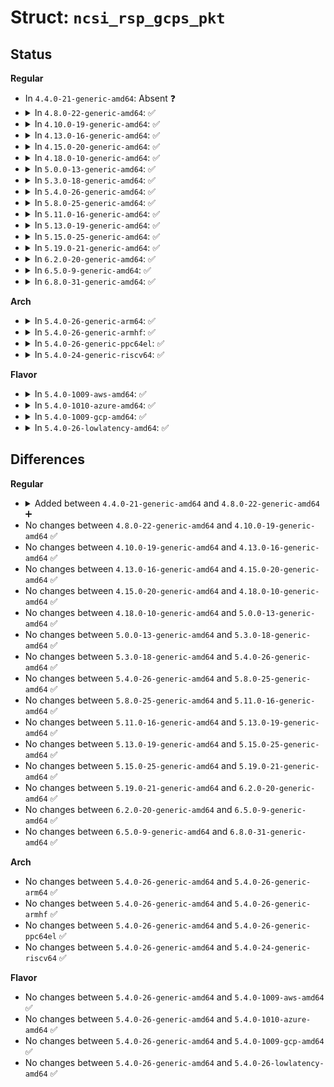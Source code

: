 # Struct: <code>ncsi_rsp_gcps_pkt</code>

## Status
<b>Regular</b>
<ul>
<li>
In <code>4.4.0-21-generic-amd64</code>: Absent ❓
</li>
<li>
<details>
<summary>In <code>4.8.0-22-generic-amd64</code>: ✅</summary>

```c
struct ncsi_rsp_gcps_pkt {
    struct ncsi_rsp_pkt_hdr rsp;
    __be32 cnt_hi;
    __be32 cnt_lo;
    __be32 rx_bytes;
    __be32 tx_bytes;
    __be32 rx_uc_pkts;
    __be32 rx_mc_pkts;
    __be32 rx_bc_pkts;
    __be32 tx_uc_pkts;
    __be32 tx_mc_pkts;
    __be32 tx_bc_pkts;
    __be32 fcs_err;
    __be32 align_err;
    __be32 false_carrier;
    __be32 runt_pkts;
    __be32 jabber_pkts;
    __be32 rx_pause_xon;
    __be32 rx_pause_xoff;
    __be32 tx_pause_xon;
    __be32 tx_pause_xoff;
    __be32 tx_s_collision;
    __be32 tx_m_collision;
    __be32 l_collision;
    __be32 e_collision;
    __be32 rx_ctl_frames;
    __be32 rx_64_frames;
    __be32 rx_127_frames;
    __be32 rx_255_frames;
    __be32 rx_511_frames;
    __be32 rx_1023_frames;
    __be32 rx_1522_frames;
    __be32 rx_9022_frames;
    __be32 tx_64_frames;
    __be32 tx_127_frames;
    __be32 tx_255_frames;
    __be32 tx_511_frames;
    __be32 tx_1023_frames;
    __be32 tx_1522_frames;
    __be32 tx_9022_frames;
    __be32 rx_valid_bytes;
    __be32 rx_runt_pkts;
    __be32 rx_jabber_pkts;
    __be32 checksum;
}
```
</details>
</li>
<li>
<details>
<summary>In <code>4.10.0-19-generic-amd64</code>: ✅</summary>

```c
struct ncsi_rsp_gcps_pkt {
    struct ncsi_rsp_pkt_hdr rsp;
    __be32 cnt_hi;
    __be32 cnt_lo;
    __be32 rx_bytes;
    __be32 tx_bytes;
    __be32 rx_uc_pkts;
    __be32 rx_mc_pkts;
    __be32 rx_bc_pkts;
    __be32 tx_uc_pkts;
    __be32 tx_mc_pkts;
    __be32 tx_bc_pkts;
    __be32 fcs_err;
    __be32 align_err;
    __be32 false_carrier;
    __be32 runt_pkts;
    __be32 jabber_pkts;
    __be32 rx_pause_xon;
    __be32 rx_pause_xoff;
    __be32 tx_pause_xon;
    __be32 tx_pause_xoff;
    __be32 tx_s_collision;
    __be32 tx_m_collision;
    __be32 l_collision;
    __be32 e_collision;
    __be32 rx_ctl_frames;
    __be32 rx_64_frames;
    __be32 rx_127_frames;
    __be32 rx_255_frames;
    __be32 rx_511_frames;
    __be32 rx_1023_frames;
    __be32 rx_1522_frames;
    __be32 rx_9022_frames;
    __be32 tx_64_frames;
    __be32 tx_127_frames;
    __be32 tx_255_frames;
    __be32 tx_511_frames;
    __be32 tx_1023_frames;
    __be32 tx_1522_frames;
    __be32 tx_9022_frames;
    __be32 rx_valid_bytes;
    __be32 rx_runt_pkts;
    __be32 rx_jabber_pkts;
    __be32 checksum;
}
```
</details>
</li>
<li>
<details>
<summary>In <code>4.13.0-16-generic-amd64</code>: ✅</summary>

```c
struct ncsi_rsp_gcps_pkt {
    struct ncsi_rsp_pkt_hdr rsp;
    __be32 cnt_hi;
    __be32 cnt_lo;
    __be32 rx_bytes;
    __be32 tx_bytes;
    __be32 rx_uc_pkts;
    __be32 rx_mc_pkts;
    __be32 rx_bc_pkts;
    __be32 tx_uc_pkts;
    __be32 tx_mc_pkts;
    __be32 tx_bc_pkts;
    __be32 fcs_err;
    __be32 align_err;
    __be32 false_carrier;
    __be32 runt_pkts;
    __be32 jabber_pkts;
    __be32 rx_pause_xon;
    __be32 rx_pause_xoff;
    __be32 tx_pause_xon;
    __be32 tx_pause_xoff;
    __be32 tx_s_collision;
    __be32 tx_m_collision;
    __be32 l_collision;
    __be32 e_collision;
    __be32 rx_ctl_frames;
    __be32 rx_64_frames;
    __be32 rx_127_frames;
    __be32 rx_255_frames;
    __be32 rx_511_frames;
    __be32 rx_1023_frames;
    __be32 rx_1522_frames;
    __be32 rx_9022_frames;
    __be32 tx_64_frames;
    __be32 tx_127_frames;
    __be32 tx_255_frames;
    __be32 tx_511_frames;
    __be32 tx_1023_frames;
    __be32 tx_1522_frames;
    __be32 tx_9022_frames;
    __be32 rx_valid_bytes;
    __be32 rx_runt_pkts;
    __be32 rx_jabber_pkts;
    __be32 checksum;
}
```
</details>
</li>
<li>
<details>
<summary>In <code>4.15.0-20-generic-amd64</code>: ✅</summary>

```c
struct ncsi_rsp_gcps_pkt {
    struct ncsi_rsp_pkt_hdr rsp;
    __be32 cnt_hi;
    __be32 cnt_lo;
    __be32 rx_bytes;
    __be32 tx_bytes;
    __be32 rx_uc_pkts;
    __be32 rx_mc_pkts;
    __be32 rx_bc_pkts;
    __be32 tx_uc_pkts;
    __be32 tx_mc_pkts;
    __be32 tx_bc_pkts;
    __be32 fcs_err;
    __be32 align_err;
    __be32 false_carrier;
    __be32 runt_pkts;
    __be32 jabber_pkts;
    __be32 rx_pause_xon;
    __be32 rx_pause_xoff;
    __be32 tx_pause_xon;
    __be32 tx_pause_xoff;
    __be32 tx_s_collision;
    __be32 tx_m_collision;
    __be32 l_collision;
    __be32 e_collision;
    __be32 rx_ctl_frames;
    __be32 rx_64_frames;
    __be32 rx_127_frames;
    __be32 rx_255_frames;
    __be32 rx_511_frames;
    __be32 rx_1023_frames;
    __be32 rx_1522_frames;
    __be32 rx_9022_frames;
    __be32 tx_64_frames;
    __be32 tx_127_frames;
    __be32 tx_255_frames;
    __be32 tx_511_frames;
    __be32 tx_1023_frames;
    __be32 tx_1522_frames;
    __be32 tx_9022_frames;
    __be32 rx_valid_bytes;
    __be32 rx_runt_pkts;
    __be32 rx_jabber_pkts;
    __be32 checksum;
}
```
</details>
</li>
<li>
<details>
<summary>In <code>4.18.0-10-generic-amd64</code>: ✅</summary>

```c
struct ncsi_rsp_gcps_pkt {
    struct ncsi_rsp_pkt_hdr rsp;
    __be32 cnt_hi;
    __be32 cnt_lo;
    __be32 rx_bytes;
    __be32 tx_bytes;
    __be32 rx_uc_pkts;
    __be32 rx_mc_pkts;
    __be32 rx_bc_pkts;
    __be32 tx_uc_pkts;
    __be32 tx_mc_pkts;
    __be32 tx_bc_pkts;
    __be32 fcs_err;
    __be32 align_err;
    __be32 false_carrier;
    __be32 runt_pkts;
    __be32 jabber_pkts;
    __be32 rx_pause_xon;
    __be32 rx_pause_xoff;
    __be32 tx_pause_xon;
    __be32 tx_pause_xoff;
    __be32 tx_s_collision;
    __be32 tx_m_collision;
    __be32 l_collision;
    __be32 e_collision;
    __be32 rx_ctl_frames;
    __be32 rx_64_frames;
    __be32 rx_127_frames;
    __be32 rx_255_frames;
    __be32 rx_511_frames;
    __be32 rx_1023_frames;
    __be32 rx_1522_frames;
    __be32 rx_9022_frames;
    __be32 tx_64_frames;
    __be32 tx_127_frames;
    __be32 tx_255_frames;
    __be32 tx_511_frames;
    __be32 tx_1023_frames;
    __be32 tx_1522_frames;
    __be32 tx_9022_frames;
    __be32 rx_valid_bytes;
    __be32 rx_runt_pkts;
    __be32 rx_jabber_pkts;
    __be32 checksum;
}
```
</details>
</li>
<li>
<details>
<summary>In <code>5.0.0-13-generic-amd64</code>: ✅</summary>

```c
struct ncsi_rsp_gcps_pkt {
    struct ncsi_rsp_pkt_hdr rsp;
    __be32 cnt_hi;
    __be32 cnt_lo;
    __be32 rx_bytes;
    __be32 tx_bytes;
    __be32 rx_uc_pkts;
    __be32 rx_mc_pkts;
    __be32 rx_bc_pkts;
    __be32 tx_uc_pkts;
    __be32 tx_mc_pkts;
    __be32 tx_bc_pkts;
    __be32 fcs_err;
    __be32 align_err;
    __be32 false_carrier;
    __be32 runt_pkts;
    __be32 jabber_pkts;
    __be32 rx_pause_xon;
    __be32 rx_pause_xoff;
    __be32 tx_pause_xon;
    __be32 tx_pause_xoff;
    __be32 tx_s_collision;
    __be32 tx_m_collision;
    __be32 l_collision;
    __be32 e_collision;
    __be32 rx_ctl_frames;
    __be32 rx_64_frames;
    __be32 rx_127_frames;
    __be32 rx_255_frames;
    __be32 rx_511_frames;
    __be32 rx_1023_frames;
    __be32 rx_1522_frames;
    __be32 rx_9022_frames;
    __be32 tx_64_frames;
    __be32 tx_127_frames;
    __be32 tx_255_frames;
    __be32 tx_511_frames;
    __be32 tx_1023_frames;
    __be32 tx_1522_frames;
    __be32 tx_9022_frames;
    __be32 rx_valid_bytes;
    __be32 rx_runt_pkts;
    __be32 rx_jabber_pkts;
    __be32 checksum;
}
```
</details>
</li>
<li>
<details>
<summary>In <code>5.3.0-18-generic-amd64</code>: ✅</summary>

```c
struct ncsi_rsp_gcps_pkt {
    struct ncsi_rsp_pkt_hdr rsp;
    __be32 cnt_hi;
    __be32 cnt_lo;
    __be32 rx_bytes;
    __be32 tx_bytes;
    __be32 rx_uc_pkts;
    __be32 rx_mc_pkts;
    __be32 rx_bc_pkts;
    __be32 tx_uc_pkts;
    __be32 tx_mc_pkts;
    __be32 tx_bc_pkts;
    __be32 fcs_err;
    __be32 align_err;
    __be32 false_carrier;
    __be32 runt_pkts;
    __be32 jabber_pkts;
    __be32 rx_pause_xon;
    __be32 rx_pause_xoff;
    __be32 tx_pause_xon;
    __be32 tx_pause_xoff;
    __be32 tx_s_collision;
    __be32 tx_m_collision;
    __be32 l_collision;
    __be32 e_collision;
    __be32 rx_ctl_frames;
    __be32 rx_64_frames;
    __be32 rx_127_frames;
    __be32 rx_255_frames;
    __be32 rx_511_frames;
    __be32 rx_1023_frames;
    __be32 rx_1522_frames;
    __be32 rx_9022_frames;
    __be32 tx_64_frames;
    __be32 tx_127_frames;
    __be32 tx_255_frames;
    __be32 tx_511_frames;
    __be32 tx_1023_frames;
    __be32 tx_1522_frames;
    __be32 tx_9022_frames;
    __be32 rx_valid_bytes;
    __be32 rx_runt_pkts;
    __be32 rx_jabber_pkts;
    __be32 checksum;
}
```
</details>
</li>
<li>
<details>
<summary>In <code>5.4.0-26-generic-amd64</code>: ✅</summary>

```c
struct ncsi_rsp_gcps_pkt {
    struct ncsi_rsp_pkt_hdr rsp;
    __be32 cnt_hi;
    __be32 cnt_lo;
    __be32 rx_bytes;
    __be32 tx_bytes;
    __be32 rx_uc_pkts;
    __be32 rx_mc_pkts;
    __be32 rx_bc_pkts;
    __be32 tx_uc_pkts;
    __be32 tx_mc_pkts;
    __be32 tx_bc_pkts;
    __be32 fcs_err;
    __be32 align_err;
    __be32 false_carrier;
    __be32 runt_pkts;
    __be32 jabber_pkts;
    __be32 rx_pause_xon;
    __be32 rx_pause_xoff;
    __be32 tx_pause_xon;
    __be32 tx_pause_xoff;
    __be32 tx_s_collision;
    __be32 tx_m_collision;
    __be32 l_collision;
    __be32 e_collision;
    __be32 rx_ctl_frames;
    __be32 rx_64_frames;
    __be32 rx_127_frames;
    __be32 rx_255_frames;
    __be32 rx_511_frames;
    __be32 rx_1023_frames;
    __be32 rx_1522_frames;
    __be32 rx_9022_frames;
    __be32 tx_64_frames;
    __be32 tx_127_frames;
    __be32 tx_255_frames;
    __be32 tx_511_frames;
    __be32 tx_1023_frames;
    __be32 tx_1522_frames;
    __be32 tx_9022_frames;
    __be32 rx_valid_bytes;
    __be32 rx_runt_pkts;
    __be32 rx_jabber_pkts;
    __be32 checksum;
}
```
</details>
</li>
<li>
<details>
<summary>In <code>5.8.0-25-generic-amd64</code>: ✅</summary>

```c
struct ncsi_rsp_gcps_pkt {
    struct ncsi_rsp_pkt_hdr rsp;
    __be32 cnt_hi;
    __be32 cnt_lo;
    __be32 rx_bytes;
    __be32 tx_bytes;
    __be32 rx_uc_pkts;
    __be32 rx_mc_pkts;
    __be32 rx_bc_pkts;
    __be32 tx_uc_pkts;
    __be32 tx_mc_pkts;
    __be32 tx_bc_pkts;
    __be32 fcs_err;
    __be32 align_err;
    __be32 false_carrier;
    __be32 runt_pkts;
    __be32 jabber_pkts;
    __be32 rx_pause_xon;
    __be32 rx_pause_xoff;
    __be32 tx_pause_xon;
    __be32 tx_pause_xoff;
    __be32 tx_s_collision;
    __be32 tx_m_collision;
    __be32 l_collision;
    __be32 e_collision;
    __be32 rx_ctl_frames;
    __be32 rx_64_frames;
    __be32 rx_127_frames;
    __be32 rx_255_frames;
    __be32 rx_511_frames;
    __be32 rx_1023_frames;
    __be32 rx_1522_frames;
    __be32 rx_9022_frames;
    __be32 tx_64_frames;
    __be32 tx_127_frames;
    __be32 tx_255_frames;
    __be32 tx_511_frames;
    __be32 tx_1023_frames;
    __be32 tx_1522_frames;
    __be32 tx_9022_frames;
    __be32 rx_valid_bytes;
    __be32 rx_runt_pkts;
    __be32 rx_jabber_pkts;
    __be32 checksum;
}
```
</details>
</li>
<li>
<details>
<summary>In <code>5.11.0-16-generic-amd64</code>: ✅</summary>

```c
struct ncsi_rsp_gcps_pkt {
    struct ncsi_rsp_pkt_hdr rsp;
    __be32 cnt_hi;
    __be32 cnt_lo;
    __be32 rx_bytes;
    __be32 tx_bytes;
    __be32 rx_uc_pkts;
    __be32 rx_mc_pkts;
    __be32 rx_bc_pkts;
    __be32 tx_uc_pkts;
    __be32 tx_mc_pkts;
    __be32 tx_bc_pkts;
    __be32 fcs_err;
    __be32 align_err;
    __be32 false_carrier;
    __be32 runt_pkts;
    __be32 jabber_pkts;
    __be32 rx_pause_xon;
    __be32 rx_pause_xoff;
    __be32 tx_pause_xon;
    __be32 tx_pause_xoff;
    __be32 tx_s_collision;
    __be32 tx_m_collision;
    __be32 l_collision;
    __be32 e_collision;
    __be32 rx_ctl_frames;
    __be32 rx_64_frames;
    __be32 rx_127_frames;
    __be32 rx_255_frames;
    __be32 rx_511_frames;
    __be32 rx_1023_frames;
    __be32 rx_1522_frames;
    __be32 rx_9022_frames;
    __be32 tx_64_frames;
    __be32 tx_127_frames;
    __be32 tx_255_frames;
    __be32 tx_511_frames;
    __be32 tx_1023_frames;
    __be32 tx_1522_frames;
    __be32 tx_9022_frames;
    __be32 rx_valid_bytes;
    __be32 rx_runt_pkts;
    __be32 rx_jabber_pkts;
    __be32 checksum;
}
```
</details>
</li>
<li>
<details>
<summary>In <code>5.13.0-19-generic-amd64</code>: ✅</summary>

```c
struct ncsi_rsp_gcps_pkt {
    struct ncsi_rsp_pkt_hdr rsp;
    __be32 cnt_hi;
    __be32 cnt_lo;
    __be32 rx_bytes;
    __be32 tx_bytes;
    __be32 rx_uc_pkts;
    __be32 rx_mc_pkts;
    __be32 rx_bc_pkts;
    __be32 tx_uc_pkts;
    __be32 tx_mc_pkts;
    __be32 tx_bc_pkts;
    __be32 fcs_err;
    __be32 align_err;
    __be32 false_carrier;
    __be32 runt_pkts;
    __be32 jabber_pkts;
    __be32 rx_pause_xon;
    __be32 rx_pause_xoff;
    __be32 tx_pause_xon;
    __be32 tx_pause_xoff;
    __be32 tx_s_collision;
    __be32 tx_m_collision;
    __be32 l_collision;
    __be32 e_collision;
    __be32 rx_ctl_frames;
    __be32 rx_64_frames;
    __be32 rx_127_frames;
    __be32 rx_255_frames;
    __be32 rx_511_frames;
    __be32 rx_1023_frames;
    __be32 rx_1522_frames;
    __be32 rx_9022_frames;
    __be32 tx_64_frames;
    __be32 tx_127_frames;
    __be32 tx_255_frames;
    __be32 tx_511_frames;
    __be32 tx_1023_frames;
    __be32 tx_1522_frames;
    __be32 tx_9022_frames;
    __be32 rx_valid_bytes;
    __be32 rx_runt_pkts;
    __be32 rx_jabber_pkts;
    __be32 checksum;
}
```
</details>
</li>
<li>
<details>
<summary>In <code>5.15.0-25-generic-amd64</code>: ✅</summary>

```c
struct ncsi_rsp_gcps_pkt {
    struct ncsi_rsp_pkt_hdr rsp;
    __be32 cnt_hi;
    __be32 cnt_lo;
    __be32 rx_bytes;
    __be32 tx_bytes;
    __be32 rx_uc_pkts;
    __be32 rx_mc_pkts;
    __be32 rx_bc_pkts;
    __be32 tx_uc_pkts;
    __be32 tx_mc_pkts;
    __be32 tx_bc_pkts;
    __be32 fcs_err;
    __be32 align_err;
    __be32 false_carrier;
    __be32 runt_pkts;
    __be32 jabber_pkts;
    __be32 rx_pause_xon;
    __be32 rx_pause_xoff;
    __be32 tx_pause_xon;
    __be32 tx_pause_xoff;
    __be32 tx_s_collision;
    __be32 tx_m_collision;
    __be32 l_collision;
    __be32 e_collision;
    __be32 rx_ctl_frames;
    __be32 rx_64_frames;
    __be32 rx_127_frames;
    __be32 rx_255_frames;
    __be32 rx_511_frames;
    __be32 rx_1023_frames;
    __be32 rx_1522_frames;
    __be32 rx_9022_frames;
    __be32 tx_64_frames;
    __be32 tx_127_frames;
    __be32 tx_255_frames;
    __be32 tx_511_frames;
    __be32 tx_1023_frames;
    __be32 tx_1522_frames;
    __be32 tx_9022_frames;
    __be32 rx_valid_bytes;
    __be32 rx_runt_pkts;
    __be32 rx_jabber_pkts;
    __be32 checksum;
}
```
</details>
</li>
<li>
<details>
<summary>In <code>5.19.0-21-generic-amd64</code>: ✅</summary>

```c
struct ncsi_rsp_gcps_pkt {
    struct ncsi_rsp_pkt_hdr rsp;
    __be32 cnt_hi;
    __be32 cnt_lo;
    __be32 rx_bytes;
    __be32 tx_bytes;
    __be32 rx_uc_pkts;
    __be32 rx_mc_pkts;
    __be32 rx_bc_pkts;
    __be32 tx_uc_pkts;
    __be32 tx_mc_pkts;
    __be32 tx_bc_pkts;
    __be32 fcs_err;
    __be32 align_err;
    __be32 false_carrier;
    __be32 runt_pkts;
    __be32 jabber_pkts;
    __be32 rx_pause_xon;
    __be32 rx_pause_xoff;
    __be32 tx_pause_xon;
    __be32 tx_pause_xoff;
    __be32 tx_s_collision;
    __be32 tx_m_collision;
    __be32 l_collision;
    __be32 e_collision;
    __be32 rx_ctl_frames;
    __be32 rx_64_frames;
    __be32 rx_127_frames;
    __be32 rx_255_frames;
    __be32 rx_511_frames;
    __be32 rx_1023_frames;
    __be32 rx_1522_frames;
    __be32 rx_9022_frames;
    __be32 tx_64_frames;
    __be32 tx_127_frames;
    __be32 tx_255_frames;
    __be32 tx_511_frames;
    __be32 tx_1023_frames;
    __be32 tx_1522_frames;
    __be32 tx_9022_frames;
    __be32 rx_valid_bytes;
    __be32 rx_runt_pkts;
    __be32 rx_jabber_pkts;
    __be32 checksum;
}
```
</details>
</li>
<li>
<details>
<summary>In <code>6.2.0-20-generic-amd64</code>: ✅</summary>

```c
struct ncsi_rsp_gcps_pkt {
    struct ncsi_rsp_pkt_hdr rsp;
    __be32 cnt_hi;
    __be32 cnt_lo;
    __be32 rx_bytes;
    __be32 tx_bytes;
    __be32 rx_uc_pkts;
    __be32 rx_mc_pkts;
    __be32 rx_bc_pkts;
    __be32 tx_uc_pkts;
    __be32 tx_mc_pkts;
    __be32 tx_bc_pkts;
    __be32 fcs_err;
    __be32 align_err;
    __be32 false_carrier;
    __be32 runt_pkts;
    __be32 jabber_pkts;
    __be32 rx_pause_xon;
    __be32 rx_pause_xoff;
    __be32 tx_pause_xon;
    __be32 tx_pause_xoff;
    __be32 tx_s_collision;
    __be32 tx_m_collision;
    __be32 l_collision;
    __be32 e_collision;
    __be32 rx_ctl_frames;
    __be32 rx_64_frames;
    __be32 rx_127_frames;
    __be32 rx_255_frames;
    __be32 rx_511_frames;
    __be32 rx_1023_frames;
    __be32 rx_1522_frames;
    __be32 rx_9022_frames;
    __be32 tx_64_frames;
    __be32 tx_127_frames;
    __be32 tx_255_frames;
    __be32 tx_511_frames;
    __be32 tx_1023_frames;
    __be32 tx_1522_frames;
    __be32 tx_9022_frames;
    __be32 rx_valid_bytes;
    __be32 rx_runt_pkts;
    __be32 rx_jabber_pkts;
    __be32 checksum;
}
```
</details>
</li>
<li>
<details>
<summary>In <code>6.5.0-9-generic-amd64</code>: ✅</summary>

```c
struct ncsi_rsp_gcps_pkt {
    struct ncsi_rsp_pkt_hdr rsp;
    __be32 cnt_hi;
    __be32 cnt_lo;
    __be32 rx_bytes;
    __be32 tx_bytes;
    __be32 rx_uc_pkts;
    __be32 rx_mc_pkts;
    __be32 rx_bc_pkts;
    __be32 tx_uc_pkts;
    __be32 tx_mc_pkts;
    __be32 tx_bc_pkts;
    __be32 fcs_err;
    __be32 align_err;
    __be32 false_carrier;
    __be32 runt_pkts;
    __be32 jabber_pkts;
    __be32 rx_pause_xon;
    __be32 rx_pause_xoff;
    __be32 tx_pause_xon;
    __be32 tx_pause_xoff;
    __be32 tx_s_collision;
    __be32 tx_m_collision;
    __be32 l_collision;
    __be32 e_collision;
    __be32 rx_ctl_frames;
    __be32 rx_64_frames;
    __be32 rx_127_frames;
    __be32 rx_255_frames;
    __be32 rx_511_frames;
    __be32 rx_1023_frames;
    __be32 rx_1522_frames;
    __be32 rx_9022_frames;
    __be32 tx_64_frames;
    __be32 tx_127_frames;
    __be32 tx_255_frames;
    __be32 tx_511_frames;
    __be32 tx_1023_frames;
    __be32 tx_1522_frames;
    __be32 tx_9022_frames;
    __be32 rx_valid_bytes;
    __be32 rx_runt_pkts;
    __be32 rx_jabber_pkts;
    __be32 checksum;
}
```
</details>
</li>
<li>
<details>
<summary>In <code>6.8.0-31-generic-amd64</code>: ✅</summary>

```c
struct ncsi_rsp_gcps_pkt {
    struct ncsi_rsp_pkt_hdr rsp;
    __be32 cnt_hi;
    __be32 cnt_lo;
    __be32 rx_bytes;
    __be32 tx_bytes;
    __be32 rx_uc_pkts;
    __be32 rx_mc_pkts;
    __be32 rx_bc_pkts;
    __be32 tx_uc_pkts;
    __be32 tx_mc_pkts;
    __be32 tx_bc_pkts;
    __be32 fcs_err;
    __be32 align_err;
    __be32 false_carrier;
    __be32 runt_pkts;
    __be32 jabber_pkts;
    __be32 rx_pause_xon;
    __be32 rx_pause_xoff;
    __be32 tx_pause_xon;
    __be32 tx_pause_xoff;
    __be32 tx_s_collision;
    __be32 tx_m_collision;
    __be32 l_collision;
    __be32 e_collision;
    __be32 rx_ctl_frames;
    __be32 rx_64_frames;
    __be32 rx_127_frames;
    __be32 rx_255_frames;
    __be32 rx_511_frames;
    __be32 rx_1023_frames;
    __be32 rx_1522_frames;
    __be32 rx_9022_frames;
    __be32 tx_64_frames;
    __be32 tx_127_frames;
    __be32 tx_255_frames;
    __be32 tx_511_frames;
    __be32 tx_1023_frames;
    __be32 tx_1522_frames;
    __be32 tx_9022_frames;
    __be32 rx_valid_bytes;
    __be32 rx_runt_pkts;
    __be32 rx_jabber_pkts;
    __be32 checksum;
}
```
</details>
</li>
</ul>
<b>Arch</b>
<ul>
<li>
<details>
<summary>In <code>5.4.0-26-generic-arm64</code>: ✅</summary>

```c
struct ncsi_rsp_gcps_pkt {
    struct ncsi_rsp_pkt_hdr rsp;
    __be32 cnt_hi;
    __be32 cnt_lo;
    __be32 rx_bytes;
    __be32 tx_bytes;
    __be32 rx_uc_pkts;
    __be32 rx_mc_pkts;
    __be32 rx_bc_pkts;
    __be32 tx_uc_pkts;
    __be32 tx_mc_pkts;
    __be32 tx_bc_pkts;
    __be32 fcs_err;
    __be32 align_err;
    __be32 false_carrier;
    __be32 runt_pkts;
    __be32 jabber_pkts;
    __be32 rx_pause_xon;
    __be32 rx_pause_xoff;
    __be32 tx_pause_xon;
    __be32 tx_pause_xoff;
    __be32 tx_s_collision;
    __be32 tx_m_collision;
    __be32 l_collision;
    __be32 e_collision;
    __be32 rx_ctl_frames;
    __be32 rx_64_frames;
    __be32 rx_127_frames;
    __be32 rx_255_frames;
    __be32 rx_511_frames;
    __be32 rx_1023_frames;
    __be32 rx_1522_frames;
    __be32 rx_9022_frames;
    __be32 tx_64_frames;
    __be32 tx_127_frames;
    __be32 tx_255_frames;
    __be32 tx_511_frames;
    __be32 tx_1023_frames;
    __be32 tx_1522_frames;
    __be32 tx_9022_frames;
    __be32 rx_valid_bytes;
    __be32 rx_runt_pkts;
    __be32 rx_jabber_pkts;
    __be32 checksum;
}
```
</details>
</li>
<li>
<details>
<summary>In <code>5.4.0-26-generic-armhf</code>: ✅</summary>

```c
struct ncsi_rsp_gcps_pkt {
    struct ncsi_rsp_pkt_hdr rsp;
    __be32 cnt_hi;
    __be32 cnt_lo;
    __be32 rx_bytes;
    __be32 tx_bytes;
    __be32 rx_uc_pkts;
    __be32 rx_mc_pkts;
    __be32 rx_bc_pkts;
    __be32 tx_uc_pkts;
    __be32 tx_mc_pkts;
    __be32 tx_bc_pkts;
    __be32 fcs_err;
    __be32 align_err;
    __be32 false_carrier;
    __be32 runt_pkts;
    __be32 jabber_pkts;
    __be32 rx_pause_xon;
    __be32 rx_pause_xoff;
    __be32 tx_pause_xon;
    __be32 tx_pause_xoff;
    __be32 tx_s_collision;
    __be32 tx_m_collision;
    __be32 l_collision;
    __be32 e_collision;
    __be32 rx_ctl_frames;
    __be32 rx_64_frames;
    __be32 rx_127_frames;
    __be32 rx_255_frames;
    __be32 rx_511_frames;
    __be32 rx_1023_frames;
    __be32 rx_1522_frames;
    __be32 rx_9022_frames;
    __be32 tx_64_frames;
    __be32 tx_127_frames;
    __be32 tx_255_frames;
    __be32 tx_511_frames;
    __be32 tx_1023_frames;
    __be32 tx_1522_frames;
    __be32 tx_9022_frames;
    __be32 rx_valid_bytes;
    __be32 rx_runt_pkts;
    __be32 rx_jabber_pkts;
    __be32 checksum;
}
```
</details>
</li>
<li>
<details>
<summary>In <code>5.4.0-26-generic-ppc64el</code>: ✅</summary>

```c
struct ncsi_rsp_gcps_pkt {
    struct ncsi_rsp_pkt_hdr rsp;
    __be32 cnt_hi;
    __be32 cnt_lo;
    __be32 rx_bytes;
    __be32 tx_bytes;
    __be32 rx_uc_pkts;
    __be32 rx_mc_pkts;
    __be32 rx_bc_pkts;
    __be32 tx_uc_pkts;
    __be32 tx_mc_pkts;
    __be32 tx_bc_pkts;
    __be32 fcs_err;
    __be32 align_err;
    __be32 false_carrier;
    __be32 runt_pkts;
    __be32 jabber_pkts;
    __be32 rx_pause_xon;
    __be32 rx_pause_xoff;
    __be32 tx_pause_xon;
    __be32 tx_pause_xoff;
    __be32 tx_s_collision;
    __be32 tx_m_collision;
    __be32 l_collision;
    __be32 e_collision;
    __be32 rx_ctl_frames;
    __be32 rx_64_frames;
    __be32 rx_127_frames;
    __be32 rx_255_frames;
    __be32 rx_511_frames;
    __be32 rx_1023_frames;
    __be32 rx_1522_frames;
    __be32 rx_9022_frames;
    __be32 tx_64_frames;
    __be32 tx_127_frames;
    __be32 tx_255_frames;
    __be32 tx_511_frames;
    __be32 tx_1023_frames;
    __be32 tx_1522_frames;
    __be32 tx_9022_frames;
    __be32 rx_valid_bytes;
    __be32 rx_runt_pkts;
    __be32 rx_jabber_pkts;
    __be32 checksum;
}
```
</details>
</li>
<li>
<details>
<summary>In <code>5.4.0-24-generic-riscv64</code>: ✅</summary>

```c
struct ncsi_rsp_gcps_pkt {
    struct ncsi_rsp_pkt_hdr rsp;
    __be32 cnt_hi;
    __be32 cnt_lo;
    __be32 rx_bytes;
    __be32 tx_bytes;
    __be32 rx_uc_pkts;
    __be32 rx_mc_pkts;
    __be32 rx_bc_pkts;
    __be32 tx_uc_pkts;
    __be32 tx_mc_pkts;
    __be32 tx_bc_pkts;
    __be32 fcs_err;
    __be32 align_err;
    __be32 false_carrier;
    __be32 runt_pkts;
    __be32 jabber_pkts;
    __be32 rx_pause_xon;
    __be32 rx_pause_xoff;
    __be32 tx_pause_xon;
    __be32 tx_pause_xoff;
    __be32 tx_s_collision;
    __be32 tx_m_collision;
    __be32 l_collision;
    __be32 e_collision;
    __be32 rx_ctl_frames;
    __be32 rx_64_frames;
    __be32 rx_127_frames;
    __be32 rx_255_frames;
    __be32 rx_511_frames;
    __be32 rx_1023_frames;
    __be32 rx_1522_frames;
    __be32 rx_9022_frames;
    __be32 tx_64_frames;
    __be32 tx_127_frames;
    __be32 tx_255_frames;
    __be32 tx_511_frames;
    __be32 tx_1023_frames;
    __be32 tx_1522_frames;
    __be32 tx_9022_frames;
    __be32 rx_valid_bytes;
    __be32 rx_runt_pkts;
    __be32 rx_jabber_pkts;
    __be32 checksum;
}
```
</details>
</li>
</ul>
<b>Flavor</b>
<ul>
<li>
<details>
<summary>In <code>5.4.0-1009-aws-amd64</code>: ✅</summary>

```c
struct ncsi_rsp_gcps_pkt {
    struct ncsi_rsp_pkt_hdr rsp;
    __be32 cnt_hi;
    __be32 cnt_lo;
    __be32 rx_bytes;
    __be32 tx_bytes;
    __be32 rx_uc_pkts;
    __be32 rx_mc_pkts;
    __be32 rx_bc_pkts;
    __be32 tx_uc_pkts;
    __be32 tx_mc_pkts;
    __be32 tx_bc_pkts;
    __be32 fcs_err;
    __be32 align_err;
    __be32 false_carrier;
    __be32 runt_pkts;
    __be32 jabber_pkts;
    __be32 rx_pause_xon;
    __be32 rx_pause_xoff;
    __be32 tx_pause_xon;
    __be32 tx_pause_xoff;
    __be32 tx_s_collision;
    __be32 tx_m_collision;
    __be32 l_collision;
    __be32 e_collision;
    __be32 rx_ctl_frames;
    __be32 rx_64_frames;
    __be32 rx_127_frames;
    __be32 rx_255_frames;
    __be32 rx_511_frames;
    __be32 rx_1023_frames;
    __be32 rx_1522_frames;
    __be32 rx_9022_frames;
    __be32 tx_64_frames;
    __be32 tx_127_frames;
    __be32 tx_255_frames;
    __be32 tx_511_frames;
    __be32 tx_1023_frames;
    __be32 tx_1522_frames;
    __be32 tx_9022_frames;
    __be32 rx_valid_bytes;
    __be32 rx_runt_pkts;
    __be32 rx_jabber_pkts;
    __be32 checksum;
}
```
</details>
</li>
<li>
<details>
<summary>In <code>5.4.0-1010-azure-amd64</code>: ✅</summary>

```c
struct ncsi_rsp_gcps_pkt {
    struct ncsi_rsp_pkt_hdr rsp;
    __be32 cnt_hi;
    __be32 cnt_lo;
    __be32 rx_bytes;
    __be32 tx_bytes;
    __be32 rx_uc_pkts;
    __be32 rx_mc_pkts;
    __be32 rx_bc_pkts;
    __be32 tx_uc_pkts;
    __be32 tx_mc_pkts;
    __be32 tx_bc_pkts;
    __be32 fcs_err;
    __be32 align_err;
    __be32 false_carrier;
    __be32 runt_pkts;
    __be32 jabber_pkts;
    __be32 rx_pause_xon;
    __be32 rx_pause_xoff;
    __be32 tx_pause_xon;
    __be32 tx_pause_xoff;
    __be32 tx_s_collision;
    __be32 tx_m_collision;
    __be32 l_collision;
    __be32 e_collision;
    __be32 rx_ctl_frames;
    __be32 rx_64_frames;
    __be32 rx_127_frames;
    __be32 rx_255_frames;
    __be32 rx_511_frames;
    __be32 rx_1023_frames;
    __be32 rx_1522_frames;
    __be32 rx_9022_frames;
    __be32 tx_64_frames;
    __be32 tx_127_frames;
    __be32 tx_255_frames;
    __be32 tx_511_frames;
    __be32 tx_1023_frames;
    __be32 tx_1522_frames;
    __be32 tx_9022_frames;
    __be32 rx_valid_bytes;
    __be32 rx_runt_pkts;
    __be32 rx_jabber_pkts;
    __be32 checksum;
}
```
</details>
</li>
<li>
<details>
<summary>In <code>5.4.0-1009-gcp-amd64</code>: ✅</summary>

```c
struct ncsi_rsp_gcps_pkt {
    struct ncsi_rsp_pkt_hdr rsp;
    __be32 cnt_hi;
    __be32 cnt_lo;
    __be32 rx_bytes;
    __be32 tx_bytes;
    __be32 rx_uc_pkts;
    __be32 rx_mc_pkts;
    __be32 rx_bc_pkts;
    __be32 tx_uc_pkts;
    __be32 tx_mc_pkts;
    __be32 tx_bc_pkts;
    __be32 fcs_err;
    __be32 align_err;
    __be32 false_carrier;
    __be32 runt_pkts;
    __be32 jabber_pkts;
    __be32 rx_pause_xon;
    __be32 rx_pause_xoff;
    __be32 tx_pause_xon;
    __be32 tx_pause_xoff;
    __be32 tx_s_collision;
    __be32 tx_m_collision;
    __be32 l_collision;
    __be32 e_collision;
    __be32 rx_ctl_frames;
    __be32 rx_64_frames;
    __be32 rx_127_frames;
    __be32 rx_255_frames;
    __be32 rx_511_frames;
    __be32 rx_1023_frames;
    __be32 rx_1522_frames;
    __be32 rx_9022_frames;
    __be32 tx_64_frames;
    __be32 tx_127_frames;
    __be32 tx_255_frames;
    __be32 tx_511_frames;
    __be32 tx_1023_frames;
    __be32 tx_1522_frames;
    __be32 tx_9022_frames;
    __be32 rx_valid_bytes;
    __be32 rx_runt_pkts;
    __be32 rx_jabber_pkts;
    __be32 checksum;
}
```
</details>
</li>
<li>
<details>
<summary>In <code>5.4.0-26-lowlatency-amd64</code>: ✅</summary>

```c
struct ncsi_rsp_gcps_pkt {
    struct ncsi_rsp_pkt_hdr rsp;
    __be32 cnt_hi;
    __be32 cnt_lo;
    __be32 rx_bytes;
    __be32 tx_bytes;
    __be32 rx_uc_pkts;
    __be32 rx_mc_pkts;
    __be32 rx_bc_pkts;
    __be32 tx_uc_pkts;
    __be32 tx_mc_pkts;
    __be32 tx_bc_pkts;
    __be32 fcs_err;
    __be32 align_err;
    __be32 false_carrier;
    __be32 runt_pkts;
    __be32 jabber_pkts;
    __be32 rx_pause_xon;
    __be32 rx_pause_xoff;
    __be32 tx_pause_xon;
    __be32 tx_pause_xoff;
    __be32 tx_s_collision;
    __be32 tx_m_collision;
    __be32 l_collision;
    __be32 e_collision;
    __be32 rx_ctl_frames;
    __be32 rx_64_frames;
    __be32 rx_127_frames;
    __be32 rx_255_frames;
    __be32 rx_511_frames;
    __be32 rx_1023_frames;
    __be32 rx_1522_frames;
    __be32 rx_9022_frames;
    __be32 tx_64_frames;
    __be32 tx_127_frames;
    __be32 tx_255_frames;
    __be32 tx_511_frames;
    __be32 tx_1023_frames;
    __be32 tx_1522_frames;
    __be32 tx_9022_frames;
    __be32 rx_valid_bytes;
    __be32 rx_runt_pkts;
    __be32 rx_jabber_pkts;
    __be32 checksum;
}
```
</details>
</li>
</ul>

## Differences
<b>Regular</b>
<ul>
<li>
<details>
<summary>Added between <code>4.4.0-21-generic-amd64</code> and <code>4.8.0-22-generic-amd64</code> ➕</summary>

```c
struct ncsi_rsp_gcps_pkt {
    struct ncsi_rsp_pkt_hdr rsp;
    __be32 cnt_hi;
    __be32 cnt_lo;
    __be32 rx_bytes;
    __be32 tx_bytes;
    __be32 rx_uc_pkts;
    __be32 rx_mc_pkts;
    __be32 rx_bc_pkts;
    __be32 tx_uc_pkts;
    __be32 tx_mc_pkts;
    __be32 tx_bc_pkts;
    __be32 fcs_err;
    __be32 align_err;
    __be32 false_carrier;
    __be32 runt_pkts;
    __be32 jabber_pkts;
    __be32 rx_pause_xon;
    __be32 rx_pause_xoff;
    __be32 tx_pause_xon;
    __be32 tx_pause_xoff;
    __be32 tx_s_collision;
    __be32 tx_m_collision;
    __be32 l_collision;
    __be32 e_collision;
    __be32 rx_ctl_frames;
    __be32 rx_64_frames;
    __be32 rx_127_frames;
    __be32 rx_255_frames;
    __be32 rx_511_frames;
    __be32 rx_1023_frames;
    __be32 rx_1522_frames;
    __be32 rx_9022_frames;
    __be32 tx_64_frames;
    __be32 tx_127_frames;
    __be32 tx_255_frames;
    __be32 tx_511_frames;
    __be32 tx_1023_frames;
    __be32 tx_1522_frames;
    __be32 tx_9022_frames;
    __be32 rx_valid_bytes;
    __be32 rx_runt_pkts;
    __be32 rx_jabber_pkts;
    __be32 checksum;
}
```
</details>
</li>
<li>
No changes between <code>4.8.0-22-generic-amd64</code> and <code>4.10.0-19-generic-amd64</code> ✅
</li>
<li>
No changes between <code>4.10.0-19-generic-amd64</code> and <code>4.13.0-16-generic-amd64</code> ✅
</li>
<li>
No changes between <code>4.13.0-16-generic-amd64</code> and <code>4.15.0-20-generic-amd64</code> ✅
</li>
<li>
No changes between <code>4.15.0-20-generic-amd64</code> and <code>4.18.0-10-generic-amd64</code> ✅
</li>
<li>
No changes between <code>4.18.0-10-generic-amd64</code> and <code>5.0.0-13-generic-amd64</code> ✅
</li>
<li>
No changes between <code>5.0.0-13-generic-amd64</code> and <code>5.3.0-18-generic-amd64</code> ✅
</li>
<li>
No changes between <code>5.3.0-18-generic-amd64</code> and <code>5.4.0-26-generic-amd64</code> ✅
</li>
<li>
No changes between <code>5.4.0-26-generic-amd64</code> and <code>5.8.0-25-generic-amd64</code> ✅
</li>
<li>
No changes between <code>5.8.0-25-generic-amd64</code> and <code>5.11.0-16-generic-amd64</code> ✅
</li>
<li>
No changes between <code>5.11.0-16-generic-amd64</code> and <code>5.13.0-19-generic-amd64</code> ✅
</li>
<li>
No changes between <code>5.13.0-19-generic-amd64</code> and <code>5.15.0-25-generic-amd64</code> ✅
</li>
<li>
No changes between <code>5.15.0-25-generic-amd64</code> and <code>5.19.0-21-generic-amd64</code> ✅
</li>
<li>
No changes between <code>5.19.0-21-generic-amd64</code> and <code>6.2.0-20-generic-amd64</code> ✅
</li>
<li>
No changes between <code>6.2.0-20-generic-amd64</code> and <code>6.5.0-9-generic-amd64</code> ✅
</li>
<li>
No changes between <code>6.5.0-9-generic-amd64</code> and <code>6.8.0-31-generic-amd64</code> ✅
</li>
</ul>
<b>Arch</b>
<ul>
<li>
No changes between <code>5.4.0-26-generic-amd64</code> and <code>5.4.0-26-generic-arm64</code> ✅
</li>
<li>
No changes between <code>5.4.0-26-generic-amd64</code> and <code>5.4.0-26-generic-armhf</code> ✅
</li>
<li>
No changes between <code>5.4.0-26-generic-amd64</code> and <code>5.4.0-26-generic-ppc64el</code> ✅
</li>
<li>
No changes between <code>5.4.0-26-generic-amd64</code> and <code>5.4.0-24-generic-riscv64</code> ✅
</li>
</ul>
<b>Flavor</b>
<ul>
<li>
No changes between <code>5.4.0-26-generic-amd64</code> and <code>5.4.0-1009-aws-amd64</code> ✅
</li>
<li>
No changes between <code>5.4.0-26-generic-amd64</code> and <code>5.4.0-1010-azure-amd64</code> ✅
</li>
<li>
No changes between <code>5.4.0-26-generic-amd64</code> and <code>5.4.0-1009-gcp-amd64</code> ✅
</li>
<li>
No changes between <code>5.4.0-26-generic-amd64</code> and <code>5.4.0-26-lowlatency-amd64</code> ✅
</li>
</ul>
